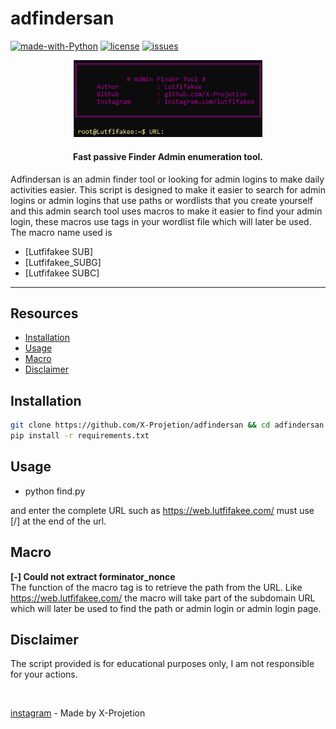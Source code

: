 # adfindersan

[![made-with-Python](https://img.shields.io/badge/made%20with-Python-blue.svg)](https://www.python.org/)
[![license](https://img.shields.io/badge/license-MIT-blue.svg)](LICENSE)
[![issues](https://img.shields.io/github/issues/X-Projetion/searchsan?color=blue)](https://github.com/X-Projetion/CVE-2023-4596-Vulnerable-Exploit-and-Checker-Version/issues)

<p align="center">
    <img src="admin-finder.png" alt="Adminfindersan" width="60%">
</p>
<h4 align="center">Fast passive Finder Admin enumeration tool.</h4>

Adfindersan is an admin finder tool or looking for admin logins to make daily activities easier.
This script is designed to make it easier to search for admin logins or admin logins that use paths or wordlists that you create yourself and this admin search tool uses macros to make it easier to find your admin login, these macros use tags in your wordlist file which will later be used.
The macro name used is
- [Lutfifakee SUB]
- [Lutfifakee_SUBG]
- [Lutfifakee SUBC]

---

## Resources

- [Installation](#installation)
- [Usage](#usage)
- [Macro](#macro)
- [Disclaimer](#Disclaimer)

## Installation

```bash
git clone https://github.com/X-Projetion/adfindersan && cd adfindersan
pip install -r requirements.txt
```

## Usage
- python find.py

and enter the complete URL such as https://web.lutfifakee.com/ must use [/] at the end of the url.

## Macro
**[-] Could not extract forminator_nonce** <br>
The function of the macro tag is to retrieve the path from the URL.
Like https://web.lutfifakee.com/ the macro will take part of the subdomain URL which will later be used to find the path or admin login or admin login page.


## Disclaimer
The script provided is for educational purposes only, I am not responsible for your actions.

<br>

[instagram](https://www.instagram.com/lutfifakee/) - Made by X-Projetion

<a href="https://www.instagram.com/lutfifakee/">
    <svg xmlns="http://www.w3.org/2000/svg" aria-label="Instagram" role="img" viewBox="0 0 24 24" width="24" height="24">
        <path fill="#000000" d="M12 2.25c-3.036 0-5.853 1.184-7.98 3.32a11.258 11.258 0 0 0-3.318 7.98c0 1.24.204 2.461.605 3.635a.75.75 0 1 0 1.48-.274c-.369-1.113-.556-2.26-.556-3.361a10.758 10.758 0 0 1 3.16-7.622A10.757 10.757 0 0 1 12 3.75c3.036 0 5.853 1.184 7.98 3.32a11.258 11.258 0 0 1 3.318 7.98c0 1.24-.204 2.461-.605 3.635a.75.75 0 1 1-1.48-.274c.369-1.113.556-2.26.556-3.361a9.753 9.753 0 0 0-2.877-6.909A9.753 9.753 0 0 0 12 2.25zm0 2.152c2.575 0 4.941 1 6.75 2.625a9.753 9.753 0 0 1 2.877 6.909 9.753 9.753 0 0 1-2.418 3.604c-.158.175-.32.345-.49.508-.505.482-1.076.885-1.687 1.196a.75.75 0 0 1-.528-1.377

